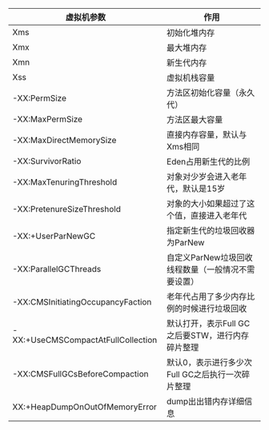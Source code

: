 | 虚拟机参数                         | 作用                                               |
| ---------------------------------- | -------------------------------------------------- |
| Xms                                | 初始化堆内存                                       |
| Xmx                                | 最大堆内存                                         |
| Xmn                                | 新生代内存                                         |
| Xss                                | 虚拟机栈容量                                       |
| -XX:PermSize                       | 方法区初始化容量（永久代）                         |
| -XX:MaxPermSize                    | 方法区最大容量                                     |
| -XX:MaxDirectMemorySize            | 直接内存容量，默认与Xms相同                        |
| -XX:SurvivorRatio                  | Eden占用新生代的比例                               |
| -XX:MaxTenuringThreshold           | 对象对少岁会进入老年代，默认是15岁                 |
| -XX:PretenureSizeThreshold         | 对象的大小如果超过了这个值，直接进入老年代         |
| -XX:+UserParNewGC                  | 指定新生代的垃圾回收器为ParNew                     |
| -XX:ParallelGCThreads              | 自定义ParNew垃圾回收线程数量（一般情况不需要设置） |
| -XX:CMSInitiatingOccupancyFaction  | 老年代占用了多少内存比例的时候进行垃圾回收         |
| -XX:+UseCMSCompactAtFullCollection | 默认打开，表示Full GC之后要STW，进行内存碎片整理   |
| -XX:CMSFullGCsBeforeCompaction     | 默认0，表示进行多少次Full GC之后执行一次碎片整理   |
| XX:+HeapDumpOnOutOfMemoryError     | dump出出错内存详细信息                             |



